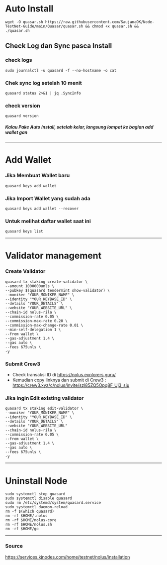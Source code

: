 # Auto Install
```
wget -O quasar.sh https://raw.githubusercontent.com/SaujanaOK/Node-TestNet-Guide/main/Quasar/quasar.sh && chmod +x quasar.sh && ./quasar.sh
```
## Check Log dan Sync pasca Install

### check logs
```
sudo journalctl -u quasard -f --no-hostname -o cat
```

### Chek sync log setelah 10 menit
```
quasard status 2>&1 | jq .SyncInfo
```
### check version
```
quasard version
```

##### Kalau Pake Auto Install, setelah kelar, langsung lompat ke bagian add wallet gan
__________________________________

# Add Wallet

### Jika Membuat Wallet baru
```
quasard keys add wallet
```

### Jika Import Wallet yang sudah ada
```
quasard keys add wallet --recover
```

### Untuk melihat daftar wallet saat ini
```
quasard keys list
```

__________________________________
# Validator management
### Create Validator
```
quasard tx staking create-validator \
--amount 1000000unls \
--pubkey $(quasard tendermint show-validator) \
--moniker "YOUR_MONIKER_NAME" \
--identity "YOUR_KEYBASE_ID" \
--details "YOUR_DETAILS" \
--website "YOUR_WEBSITE_URL" \
--chain-id nolus-rila \
--commission-rate 0.05 \
--commission-max-rate 0.20 \
--commission-max-change-rate 0.01 \
--min-self-delegation 1 \
--from wallet \
--gas-adjustment 1.4 \
--gas auto \
--fees 675unls \
-y
```

### Submit Crew3
- Check transaksi ID di https://nolus.explorers.guru/
- Kemudian copy linknya dan submit di Crew3 : 
https://crew3.xyz/c/nolus/invite/szl85ZQ5Opq8F_Uj3_siu


### Jika ingin Edit existing validator
```
quasard tx staking edit-validator \
--moniker "YOUR_MONIKER_NAME" \
--identity "YOUR_KEYBASE_ID" \
--details "YOUR_DETAILS" \
--website "YOUR_WEBSITE_URL"
--chain-id nolus-rila \
--commission-rate 0.05 \
--from wallet \
--gas-adjustment 1.4 \
--gas auto \
--fees 675unls \
-y
```

__________________________________


# Uninstall Node
```
sudo systemctl stop quasard
sudo systemctl disable quasard
sudo rm /etc/systemd/system/quasard.service
sudo systemctl daemon-reload
rm -f $(which quasard)
rm -rf $HOME/.nolus
rm -rf $HOME/nolus-core
rm -rf $HOME/nolus.sh
rm -rf $HOME/go
```

__________________________________


### Source

https://services.kjnodes.com/home/testnet/nolus/installation

